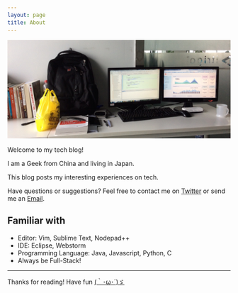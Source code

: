 ```yaml
---
layout: page
title: About
---
```

<img src="/public/img/banner.jpg">

Welcome to my tech blog! 

I am a Geek from China and living in Japan. 

This blog posts my interesting experiences on tech.

<p class="message">
  Have questions or suggestions? Feel free to contact me on <a href="https://twitter.com/Ededw">Twitter</a> or send me an <a href="mailto:edward9145@gmail.com">Email</a>.
</p>

## Familiar with

- Editor: Vim, Sublime Text, Nodepad++
- IDE: Eclipse, Webstorm
- Programming Language: Java, Javascript, Python, C
- Always be Full-Stack!

--------------

Thanks for reading! Have fun 
<a href="../best-scorer/">(｀･ω･´)ゞ</a>